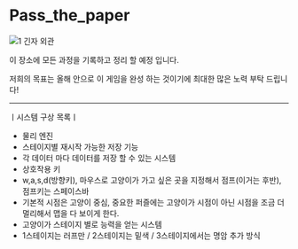 # Pass_the_paper

![1 긴자 외관](https://user-images.githubusercontent.com/132584735/236255992-79ce179e-d6fe-483f-9aac-c5936b8d14f0.jpg)
 
 

이 장소에 모든 과정을 기록하고 정리 할 예정 입니다.

저희의 목표는 올해 안으로 이 게임을 완성 하는 것이기에 최대한 많은 노력 부탁 드립니다!

-----------------------------------------------

ㅣ시스템 구상 목록ㅣ
- 물리 엔진
- 스테이지별 재시작 가능한 저장 기능
- 각 데이터 마다 데이터를 저장 할 수 있는 시스템
- 상호작용 키
- w,a,s,d(방향키), 마우스로 고양이가 가고 싶은 곳을 지정해서 점프(이거는 후반), 점프키는 스페이스바
- 기본적 시점은 고양이 중심, 중요한 퍼즐에는 고양이가 시점이 아닌 시점을 조금 더 멀리해서 맵을 다 보이게 한다.
- 고양이가 스테이지 별로 능력을 얻는 시스템
- 1스테이지는 러프만 / 2스테이지는 밑색 / 3스테이지에서는 명암 추가 방식 
